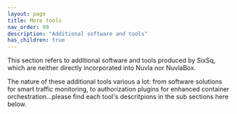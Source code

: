 ```yaml
---
layout: page
title: More tools
nav_order: 99
description: "Additional software and tools"
has_children: true
---
```


This section refers to additional software and tools produced by SixSq, which are neither directly incorporated into Nuvla nor NuvlaBox.

The nature of these additional tools various a lot: from software solutions for smart traffic monitoring, to authorization plugins for enhanced container orchestration...please find each tool's descritpions in the sub sections here below.